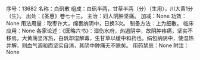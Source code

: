 序号：13682
名称：白矾散
组成：白矾半两，甘草半两（分）（生用），川大黄1分（生）。
出处：《圣惠》卷七十三。
主治：妇人阴肿坚痛。
加减：None
功效：None
用法用量：取枣许大，绵裹纳阴中，日换3次。
制备方法：上为细散。
临床应用：None
各家论述：《医略六书》：湿伤水府，热遏阴中，故阴肿疼痛，坚实不移焉。大黄荡坚泻热，白矾却湿解毒，生甘草以缓中和药也。绢包纳阴中，使湿热并解，则血气调和而坚实自消，其阴中肿痛无不除矣。
用药禁忌：None
附注：None
